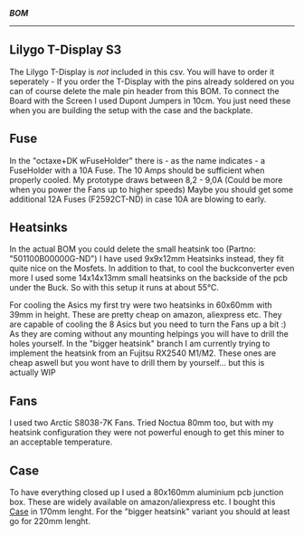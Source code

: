 ***BOM***

---------------------

Lilygo T-Display S3
-------

The Lilygo T-Display is *not* included in this csv. You will have to order it seperately - If you order the T-Display with the pins already soldered on you can of course delete the male pin header from this BOM. To connect the Board with the Screen I used Dupont Jumpers in 10cm. You just need these when you are building the setup with the case and the backplate.

Fuse
-------

In the "octaxe+DK wFuseHolder" there is - as the name indicates - a FuseHolder with a 10A Fuse. The 10 Amps should be sufficient when properly cooled. My prototype draws between 8,2 - 9,0A (Could be more when you power the Fans up to higher speeds) Maybe you should get some additional 12A Fuses (F2592CT-ND) in case 10A are blowing to early.

Heatsinks
-------

In the actual BOM you could delete the small heatsink too (Partno: "501100B00000G-ND") I have used 9x9x12mm Heatsinks instead, they fit quite nice on the Mosfets. In addition to that, to cool the buckconverter even more I used some 14x14x13mm small heatsinks on the backside of the pcb under the Buck. So with this setup it runs at about 55°C.

For cooling the Asics my first try were two heatsinks in 60x60mm with 39mm in height. These are pretty cheap on amazon, aliexpress etc. They are capable of cooling the 8 Asics but you need to turn the Fans up a bit :) As they are coming without any mounting helpings you will have to drill the holes yourself.
In the "bigger heatsink" branch I am currently trying to implement the heatsink from an Fujitsu RX2540 M1/M2. These ones are cheap aswell but you wont have to drill them by yourself... but this is actually WIP

Fans
-------

I used two Arctic S8038-7K Fans. Tried Noctua 80mm too, but with my heatsink configuration they were not powerful enough to get this miner to an acceptable temperature.

Case
-------

To have everything closed up I used a 80x160mm aluminium pcb junction box. These are widely available on amazon/aliexpress etc. I bought this [Case](https://www.amazon.de/dp/B08BLTBY2Q?ref=ppx_yo2ov_dt_b_fed_asin_title)  in 170mm lenght. For the "bigger heatsink" variant you should at least go for 220mm lenght.

